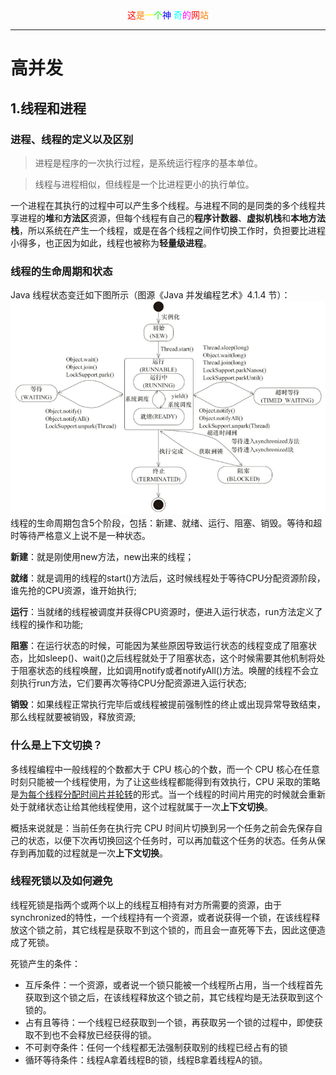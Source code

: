 

   <center><font color='#FF0000'>这</font><font color='#FF7D00'>是</font><font color='#FFFF00'>一</font><font color='#00FF00'>个</font><font color='#0000FF'>神</font>
   <font color='#00FFFF'>奇</font><font color='#FF00FF'>的</font><font color='#FF0000'>网</font><font color='#FF7D00'>站</font></center>
   
 ***



 # 高并发
 
 ## 1.线程和进程

 ### 进程、线程的定义以及区别

  >进程是程序的一次执行过程，是系统运行程序的基本单位。

  >线程与进程相似，但线程是一个比进程更小的执行单位。

  一个进程在其执行的过程中可以产生多个线程。与进程不同的是同类的多个线程共享进程的**堆**和**方法区**资源，但每个线程有自己的**程序计数器**、**虚拟机栈**和**本地方法栈**，所以系统在产生一个线程，或是在各个线程之间作切换工作时，负担要比进程小得多，也正因为如此，线程也被称为**轻量级进程**。

 ### 线程的生命周期和状态
 Java 线程状态变迁如下图所示（图源《Java 并发编程艺术》4.1.4 节）：
 ![图片1](img/Java+线程状态变迁.png)
线程的生命周期包含5个阶段，包括：新建、就绪、运行、阻塞、销毁。等待和超时等待严格意义上说不是一种状态。

**新建**：就是刚使用new方法，new出来的线程；

**就绪**：就是调用的线程的start()方法后，这时候线程处于等待CPU分配资源阶段，谁先抢的CPU资源，谁开始执行;

**运行**：当就绪的线程被调度并获得CPU资源时，便进入运行状态，run方法定义了线程的操作和功能;

**阻塞**：在运行状态的时候，可能因为某些原因导致运行状态的线程变成了阻塞状态，比如sleep()、wait()之后线程就处于了阻塞状态，这个时候需要其他机制将处于阻塞状态的线程唤醒，比如调用notify或者notifyAll()方法。唤醒的线程不会立刻执行run方法，它们要再次等待CPU分配资源进入运行状态;

**销毁**：如果线程正常执行完毕后或线程被提前强制性的终止或出现异常导致结束，那么线程就要被销毁，释放资源;

 ### 什么是上下文切换？
 多线程编程中一般线程的个数都大于 CPU 核心的个数，而一个 CPU 核心在任意时刻只能被一个线程使用，为了让这些线程都能得到有效执行，CPU 采取的策略是<u>为每个线程分配时间片并轮转</u>的形式。当一个线程的时间片用完的时候就会重新处于就绪状态让给其他线程使用，这个过程就属于一次**上下文切换**。

概括来说就是：当前任务在执行完 CPU 时间片切换到另一个任务之前会先保存自己的状态，以便下次再切换回这个任务时，可以再加载这个任务的状态。任务从保存到再加载的过程就是一次**上下文切换**。


 ### 线程死锁以及如何避免
线程死锁是指两个或两个以上的线程互相持有对方所需要的资源，由于synchronized的特性，一个线程持有一个资源，或者说获得一个锁，在该线程释放这个锁之前，其它线程是获取不到这个锁的，而且会一直死等下去，因此这便造成了死锁。

死锁产生的条件：

* 互斥条件：一个资源，或者说一个锁只能被一个线程所占用，当一个线程首先获取到这个锁之后，在该线程释放这个锁之前，其它线程均是无法获取到这个锁的。
* 占有且等待：一个线程已经获取到一个锁，再获取另一个锁的过程中，即使获取不到也不会释放已经获得的锁。
* 不可剥夺条件：任何一个线程都无法强制获取别的线程已经占有的锁
* 循环等待条件：线程A拿着线程B的锁，线程B拿着线程A的锁。
 